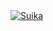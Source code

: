 <a href="https://top.gg/bot/663138135257120779">
    <img src="https://top.gg/api/widget/663138135257120779.svg" alt="Suika" />
</a>
